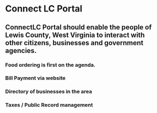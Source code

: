 # Connect LC Portal

## ConnectLC Portal should enable the people of Lewis County, West Virginia to interact with other citizens, businesses and government agencies.

### Food ordering is first on the agenda.
### Bill Payment via website
### Directory of businesses in the area
### Taxes / Public Record management
